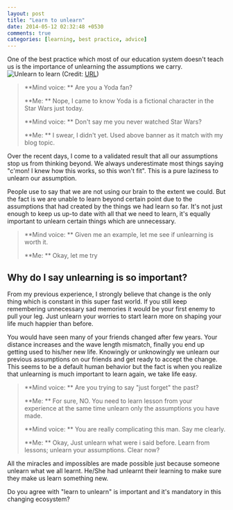 ```yaml
---
layout: post
title: "Learn to unlearn"
date: 2014-05-12 02:32:48 +0530
comments: true
categories: [learning, best practice, advice]
---
```

One of the best practice which most of our education system doesn't teach us is the importance of unlearning the assumptions we carry.
![Unlearn to learn](http://4.bp.blogspot.com/-g4_ZEHxJXDI/Tr8EgBfD-QI/AAAAAAAAD9s/z_BjGxmp8wY/s800/Unlearn.jpg)
(Credit: [URL](http://4.bp.blogspot.com/-g4_ZEHxJXDI/Tr8EgBfD-QI/AAAAAAAAD9s/z_BjGxmp8wY/s800/Unlearn.jpg "Unlearn"))


> **Mind voice: ** Are you a Yoda fan?
> 
> **Me: ** Nope, I came to know Yoda is a fictional character in the Star Wars just today.
> 
> **Mind voice: ** Don't say me you never watched Star Wars?
> 
> **Me: ** I swear, I didn't yet. Used above banner as it match with my blog topic.

Over the recent days, I come to a validated result that all our assumptions stop us from thinking beyond. We always underestimate most things saying "c'mon! I knew how this works, so this won't fit". This is a pure laziness to unlearn our assumption. 
<!-- more -->
People use to say that we are not using our brain to the extent we could. But the fact is we are unable to learn beyond certain point due to the assumptions that had created by the things we had learn so far. It's not just enough to keep us up-to date with all that we need to learn, it's equally important to unlearn certain things which are unnecessary.  

> **Mind voice: ** Given me an example, let me see if unlearning is worth it.
> 
> **Me: ** Okay, let me try

## Why do I say unlearning is so important? ##

From my previous experience, I strongly believe that change is the only thing which is constant in this super fast world. If you still keep remembering  unnecessary sad memories it would be your first enemy to pull your leg. Just unlearn your worries to start learn more on shaping your life much happier than before.  

You would have seen many of your friends changed after few years. Your distance increases and the wave length mismatch, finally you end up getting used to his/her new life. Knowingly or unknowingly we unlearn our previous assumptions on our friends and get ready to accept the change. This seems to be a default human behavior but the fact is when you realize that unlearning is much important to learn again, we take life easy. 

> **Mind voice: ** Are you trying to say "just forget" the past?
> 
> **Me: ** For sure, NO. You need to learn lesson from your experience at the same time unlearn only the assumptions you have made.
> 
> **Mind voice: ** You are really complicating this man. Say me clearly.
> 
> **Me: ** Okay, Just unlearn what were i said before. Learn from lessons; unlearn your assumptions. Clear now?

All the miracles and impossibles are made possible just because someone unlearn what we all learnt. He/She had unlearnt their learning to make sure they make us learn something new.  

Do you agree with "learn to unlearn" is important and it's mandatory in this changing ecosystem?